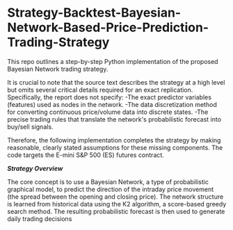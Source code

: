 # Strategy-Backtest-Bayesian-Network-Based-Price-Prediction-Trading-Strategy
This repo outlines a step-by-step Python implementation of the proposed Bayesian Network trading strategy.

It is crucial to note that the source text describes the strategy at a high level but omits several critical details required for an exact replication. Specifically, the report does not specify:
-The exact predictor variables (features) used as nodes in the network.
-The data discretization method for converting continuous price/volume data into discrete states.
-The precise trading rules that translate the network's probabilistic forecast into buy/sell signals.

Therefore, the following implementation completes the strategy by making reasonable, clearly stated assumptions for these missing components. The code targets the E-mini S&P 500 (ES) futures contract.

***Strategy Overview***

The core concept is to use a Bayesian Network, a type of probabilistic graphical model, to predict the direction of the intraday price movement (the spread between the opening and closing price). The network structure is learned from historical data using the K2 algorithm, a score-based greedy search method. The resulting probabilistic forecast is then used to generate daily trading decisions
